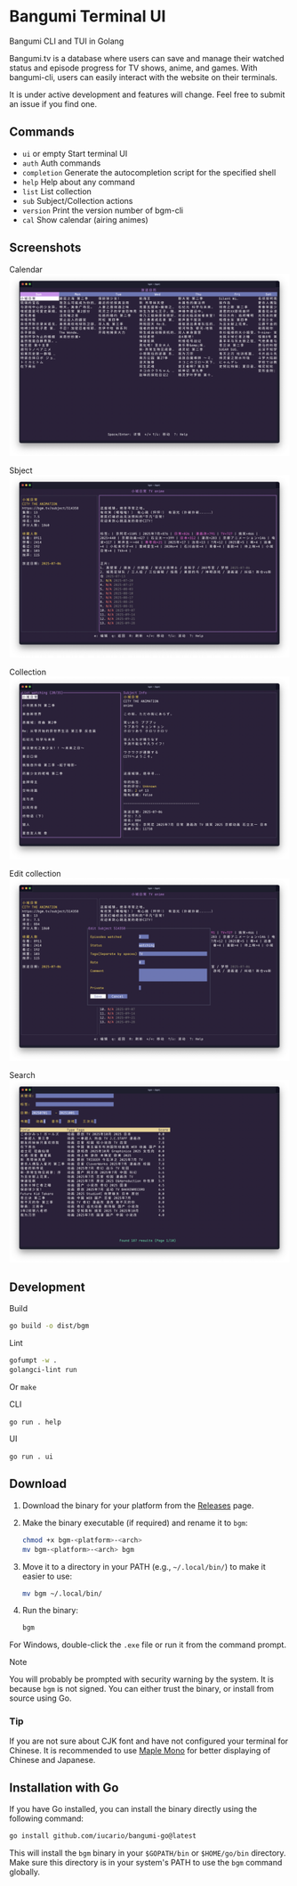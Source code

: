 # Bangumi Terminal UI

Bangumi CLI and TUI in Golang

Bangumi.tv is a database where users can save and manage their watched status and episode progress for TV shows, anime, and games.
With bangumi-cli, users can easily interact with the website on their terminals.

It is under active development and features will change. Feel free to submit an issue if you find one.

## Commands

- `ui` or empty
  Start terminal UI
- `auth`
  Auth commands
- `completion`
  Generate the autocompletion script for the specified shell
- `help`
  Help about any command
- `list`
  List collection
- `sub`
  Subject/Collection actions
- `version`
  Print the version number of bgm-cli
- `cal`
  Show calendar (airing animes)

## Screenshots

Calendar
![calendar](./image/cal.png)

Sbject
![subject](./image/subject.png)

Collection
![collection](./image/collection.png)

Edit collection
![collect](./image/collect.png)

Search
![search](./image/search.png)

## Development

Build

```sh
go build -o dist/bgm
```

Lint

```bash
gofumpt -w .
golangci-lint run
```

Or `make`

CLI

`go run . help`

UI

`go run . ui`

## Download

1. Download the binary for your platform from the [Releases](https://github.com/iucario/bangumi-go/releases) page.
2. Make the binary executable (if required) and rename it to `bgm`:

   ```sh
   chmod +x bgm-<platform>-<arch>
   mv bgm-<platform>-<arch> bgm
   ```

3. Move it to a directory in your PATH (e.g., `~/.local/bin/`) to make it easier to use:

   ```sh
   mv bgm ~/.local/bin/
   ```

4. Run the binary:

   ```sh
   bgm
   ```

For Windows, double-click the `.exe` file or run it from the command prompt.

>[!NOTE]
> You will probably be prompted with security warning by the system. It is because `bgm` is not signed. You can either trust the binary, or install from source using Go.

### Tip

If you are not sure about CJK font and have not configured your terminal for Chinese.
It is recommended to use [Maple Mono](https://github.com/subframe7536/maple-font?tab=readme-ov-file#download) for better displaying of Chinese and Japanese.

## Installation with Go

If you have Go installed, you can install the binary directly using the following command:

```sh
go install github.com/iucario/bangumi-go@latest
```

This will install the `bgm` binary in your `$GOPATH/bin` or `$HOME/go/bin` directory. Make sure this directory is in your system's PATH to use the `bgm` command globally.
